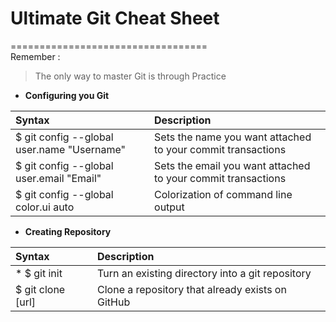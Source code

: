# Ultimate Git Cheat Sheet
==================================                                             
Remember :
> The only way to master Git is through Practice   

* **Configuring you Git**      


| Syntax | Description |                        
| :--- | :--- |                                                                                
| $ git config --global user.name "Username" | Sets the name you want attached to your commit transactions |          
| $ git config --global user.email "Email" | Sets the email you want attached to your commit transactions |             
| $ git config --global color.ui auto | Colorization of command line output |                                 

	
* **Creating Repository**

| Syntax | Description |                        
| :--- | :--- |                                                                                
| * $ git init | Turn an existing directory into a git repository |          
| $ git clone [url] | Clone a repository that already exists on GitHub |              
